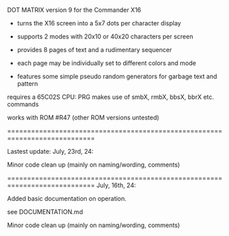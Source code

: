 DOT MATRIX version 9 for the Commander X16

- turns the X16 screen into a 5x7 dots per character display

- supports 2 modes with 20x10 or 40x20 characters per screen

- provides 8 pages of text and a rudimentary sequencer

- each page may be individually set to different colors and mode

- features some simple pseudo random generators for garbage text and pattern


requires a 65C02S CPU: PRG makes use of smbX, rmbX, bbsX, bbrX etc. commands

works with ROM #R47 (other ROM versions untested)

============================================================================

Lastest update:
July, 23rd, 24:

Minor code clean up (mainly on naming/wording, comments)

============================================================================
July, 16th, 24:

Added basic documentation on operation.

see DOCUMENTATION.md

Minor code clean up (mainly on naming/wording, comments)
